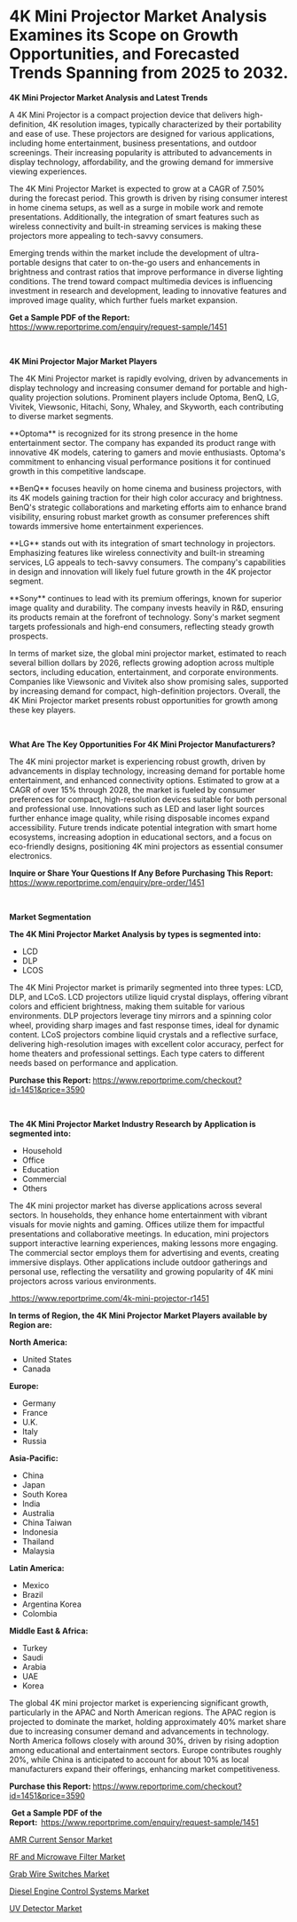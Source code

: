 <p><h1>4K Mini Projector Market Analysis Examines its Scope on Growth Opportunities, and Forecasted Trends Spanning from 2025 to 2032.</h1></p><p><strong>4K Mini Projector Market Analysis and Latest Trends</strong></p>
<p><p>A 4K Mini Projector is a compact projection device that delivers high-definition, 4K resolution images, typically characterized by their portability and ease of use. These projectors are designed for various applications, including home entertainment, business presentations, and outdoor screenings. Their increasing popularity is attributed to advancements in display technology, affordability, and the growing demand for immersive viewing experiences.</p><p>The 4K Mini Projector Market is expected to grow at a CAGR of 7.50% during the forecast period. This growth is driven by rising consumer interest in home cinema setups, as well as a surge in mobile work and remote presentations. Additionally, the integration of smart features such as wireless connectivity and built-in streaming services is making these projectors more appealing to tech-savvy consumers. </p><p>Emerging trends within the market include the development of ultra-portable designs that cater to on-the-go users and enhancements in brightness and contrast ratios that improve performance in diverse lighting conditions. The trend toward compact multimedia devices is influencing investment in research and development, leading to innovative features and improved image quality, which further fuels market expansion.</p></p>
<p><strong>Get a Sample PDF of the Report:&nbsp;</strong> <a href="https://www.reportprime.com/enquiry/request-sample/1451?utm_campaign=16&utm_medium=2&utm_source=Github&utm_content=ia&utm_term=18032025&utm_id=4k-mini-projector">https://www.reportprime.com/enquiry/request-sample/1451</a></p>
<p>&nbsp;</p>
<p><strong>4K Mini Projector Major Market Players</strong></p>
<p><p>The 4K Mini Projector market is rapidly evolving, driven by advancements in display technology and increasing consumer demand for portable and high-quality projection solutions. Prominent players include Optoma, BenQ, LG, Vivitek, Viewsonic, Hitachi, Sony, Whaley, and Skyworth, each contributing to diverse market segments.</p><p>**Optoma** is recognized for its strong presence in the home entertainment sector. The company has expanded its product range with innovative 4K models, catering to gamers and movie enthusiasts. Optoma's commitment to enhancing visual performance positions it for continued growth in this competitive landscape.</p><p>**BenQ** focuses heavily on home cinema and business projectors, with its 4K models gaining traction for their high color accuracy and brightness. BenQ's strategic collaborations and marketing efforts aim to enhance brand visibility, ensuring robust market growth as consumer preferences shift towards immersive home entertainment experiences.</p><p>**LG** stands out with its integration of smart technology in projectors. Emphasizing features like wireless connectivity and built-in streaming services, LG appeals to tech-savvy consumers. The company's capabilities in design and innovation will likely fuel future growth in the 4K projector segment.</p><p>**Sony** continues to lead with its premium offerings, known for superior image quality and durability. The company invests heavily in R&D, ensuring its products remain at the forefront of technology. Sony's market segment targets professionals and high-end consumers, reflecting steady growth prospects.</p><p>In terms of market size, the global mini projector market, estimated to reach several billion dollars by 2026, reflects growing adoption across multiple sectors, including education, entertainment, and corporate environments. Companies like Viewsonic and Vivitek also show promising sales, supported by increasing demand for compact, high-definition projectors. Overall, the 4K Mini Projector market presents robust opportunities for growth among these key players.</p></p>
<p>&nbsp;</p>
<p><strong>What Are The Key Opportunities For 4K Mini Projector Manufacturers?</strong></p>
<p><p>The 4K mini projector market is experiencing robust growth, driven by advancements in display technology, increasing demand for portable home entertainment, and enhanced connectivity options. Estimated to grow at a CAGR of over 15% through 2028, the market is fueled by consumer preferences for compact, high-resolution devices suitable for both personal and professional use. Innovations such as LED and laser light sources further enhance image quality, while rising disposable incomes expand accessibility. Future trends indicate potential integration with smart home ecosystems, increasing adoption in educational sectors, and a focus on eco-friendly designs, positioning 4K mini projectors as essential consumer electronics.</p></p>
<p><strong>Inquire or Share Your Questions If Any Before Purchasing This Report:</strong> <a href="https://www.reportprime.com/enquiry/pre-order/1451?utm_campaign=16&utm_medium=2&utm_source=Github&utm_content=ia&utm_term=18032025&utm_id=4k-mini-projector">https://www.reportprime.com/enquiry/pre-order/1451</a></p>
<p>&nbsp;</p>
<p><strong>Market Segmentation</strong></p>
<p><strong>The 4K Mini Projector Market Analysis by types is segmented into:</strong></p>
<p><ul><li>LCD</li><li>DLP</li><li>LCOS</li></ul></p>
<p><p>The 4K Mini Projector market is primarily segmented into three types: LCD, DLP, and LCoS. LCD projectors utilize liquid crystal displays, offering vibrant colors and efficient brightness, making them suitable for various environments. DLP projectors leverage tiny mirrors and a spinning color wheel, providing sharp images and fast response times, ideal for dynamic content. LCoS projectors combine liquid crystals and a reflective surface, delivering high-resolution images with excellent color accuracy, perfect for home theaters and professional settings. Each type caters to different needs based on performance and application.</p></p>
<p><strong>Purchase this Report:&nbsp;</strong><a href="https://www.reportprime.com/checkout?id=1451&price=3590&utm_campaign=16&utm_medium=2&utm_source=Github&utm_content=ia&utm_term=18032025&utm_id=4k-mini-projector">https://www.reportprime.com/checkout?id=1451&price=3590</a></p>
<p>&nbsp;</p>
<p><strong>The 4K Mini Projector Market Industry Research by Application is segmented into:</strong></p>
<p><ul><li>Household</li><li>Office</li><li>Education</li><li>Commercial</li><li>Others</li></ul></p>
<p><p>The 4K mini projector market has diverse applications across several sectors. In households, they enhance home entertainment with vibrant visuals for movie nights and gaming. Offices utilize them for impactful presentations and collaborative meetings. In education, mini projectors support interactive learning experiences, making lessons more engaging. The commercial sector employs them for advertising and events, creating immersive displays. Other applications include outdoor gatherings and personal use, reflecting the versatility and growing popularity of 4K mini projectors across various environments.</p></p>
<p><a href="https://www.reportprime.com/4k-mini-projector-r1451?utm_campaign=16&utm_medium=2&utm_source=Github&utm_content=ia&utm_term=18032025&utm_id=4k-mini-projector">&nbsp;https://www.reportprime.com/4k-mini-projector-r1451</a></p>
<p><strong>In terms of Region, the 4K Mini Projector Market Players available by Region are:</strong></p>
<p>
    <p> <strong> North America: </strong>
        <ul>
            <li>United States</li>
            <li>Canada</li>
        </ul>
        </p> 
    <p> <strong> Europe: </strong>
        <ul>
            <li>Germany</li>
            <li>France</li>
            <li>U.K.</li>
            <li>Italy</li>
            <li>Russia</li>
        </ul>
        </p> 
    <p> <strong> Asia-Pacific: </strong>
        <ul>
            <li>China</li>
            <li>Japan</li>
            <li>South Korea</li>
            <li>India</li>
            <li>Australia</li>
            <li>China Taiwan</li>
            <li>Indonesia</li>
            <li>Thailand</li>
            <li>Malaysia</li>
        </ul>
        </p> 
    <p> <strong> Latin America: </strong>
        <ul>
            <li>Mexico</li>
            <li>Brazil</li>
            <li>Argentina Korea</li>
            <li>Colombia</li>
        </ul>
        </p> 
    <p> <strong> Middle East & Africa: </strong>
        <ul>
            <li>Turkey</li>
            <li>Saudi</li>
            <li>Arabia</li>
            <li>UAE</li>
            <li>Korea</li>
        </ul>
    </p>
    </p>
<p><p>The global 4K mini projector market is experiencing significant growth, particularly in the APAC and North American regions. The APAC region is projected to dominate the market, holding approximately 40% market share due to increasing consumer demand and advancements in technology. North America follows closely with around 30%, driven by rising adoption among educational and entertainment sectors. Europe contributes roughly 20%, while China is anticipated to account for about 10% as local manufacturers expand their offerings, enhancing market competitiveness.</p></p>
<p><strong>Purchase this Report: </strong><a href="https://www.reportprime.com/checkout?id=1451&price=3590&utm_campaign=16&utm_medium=2&utm_source=Github&utm_content=ia&utm_term=18032025&utm_id=4k-mini-projector">https://www.reportprime.com/checkout?id=1451&price=3590</a></p>
<p>&nbsp;<strong>Get a Sample PDF of the Report:&nbsp;&nbsp;</strong><a href="https://www.reportprime.com/enquiry/request-sample/1451?utm_campaign=16&utm_medium=2&utm_source=Github&utm_content=ia&utm_term=18032025&utm_id=4k-mini-projector">https://www.reportprime.com/enquiry/request-sample/1451</a></p>
<p><strong></strong></p>
<p><p><a href="https://github.com/kumusdadlas/Market-Research-Report-List-1/blob/main/amr-current-sensor-market.md?utm_campaign=16&utm_medium=2&utm_source=Github&utm_content=ia&utm_term=18032025&utm_id=4k-mini-projector">AMR Current Sensor Market</a></p><p><a href="https://github.com/MariaWashington76/Market-Research-Report-List-2/blob/main/rf-and-microwave-filter-market.md?utm_campaign=16&utm_medium=2&utm_source=Github&utm_content=ia&utm_term=18032025&utm_id=4k-mini-projector">RF and Microwave Filter Market</a></p><p><a href="https://github.com/rosamariarocque98/Market-Research-Report-List-1/blob/main/grab-wire-switches-market.md?utm_campaign=16&utm_medium=2&utm_source=Github&utm_content=ia&utm_term=18032025&utm_id=4k-mini-projector">Grab Wire Switches Market</a></p><p><a href="https://github.com/MarciaRunte/Market-Research-Report-List-2/blob/main/diesel-engine-control-systems-market.md?utm_campaign=16&utm_medium=2&utm_source=Github&utm_content=ia&utm_term=18032025&utm_id=4k-mini-projector">Diesel Engine Control Systems Market</a></p><p><a href="https://github.com/Chiragrp22/Market-Research-Report-List-7/blob/main/uv-detector-market.md?utm_campaign=16&utm_medium=2&utm_source=Github&utm_content=ia&utm_term=18032025&utm_id=4k-mini-projector">UV Detector Market</a></p></p>